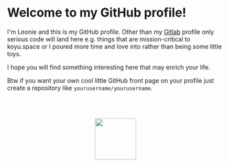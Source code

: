 # Welcome to my GitHub profile!

I'm Leonie and this is my GitHub profile. Other than my [Gitlab](https://gitlab.com/koyuawsmbrtn) profile only serious code will land here e.g. things that are mission-critical to koyu.space or I poured more time and love into rather than being some little toys.

I hope you will find something interesting here that may enrich your life.

Btw if you want your own cool little GitHub front page on your profile just create a repository like `yourusername/yourusername`.

<br><br>

<p align="center">
  <img src="https://media1.tenor.com/images/b1b09b711e4d44b558dc177e8951a010/tenor.gif" height="96">
</p>
